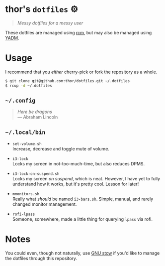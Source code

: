 thor's `dotfiles` ⚙
===================

>*Messy dotfiles for a messy user*

These dotfiles are managed using [rcm][rcm], but may also be managed using
[YADM][yadm].


Usage 
===============

I recommend that you *either* cherry-pick or fork the repository as a whole.

```sh
$ git clone git@github.com:thor/dotfiles.git ~/.dotfiles
$ rcup -d ~/.dotfiles
```


`~/.config`
-----------

>*Here be dragons*  
>— Abraham Lincoln

`~/.local/bin` 
--------------

-	`set-volume.sh`\
	Increase, decrease and toggle mute of volume.

-	`i3-lock`\
	Locks my screen in not-too-much-time, but also reduces DPMS.

-	`i3-lock-on-suspend.sh`\
	Locks my screen *on suspend*, which is neat. However, I have yet to fully
	understand how it works, but it's pretty cool. Lesson for later!

-	`mmonitors.sh`\
	Really what *should* be named `i3-bars.sh`. Simple, manual, and rarely
	changed monitor management.

-	`rofi-lpass`\
	Someone, somewhere, made a little thing for querying `lpass` via rofi.


Notes 
===============

You could even, though not naturally, use [GNU stow][stow] if you'd like to
manage the dotfiles through this repository.

[rcm]: https://github.com/thoughtbot/rcm
[yadm]: https://github.com/TheLocehiliosan/yadm
[stow]: https://www.gnu.org/software/stow/

